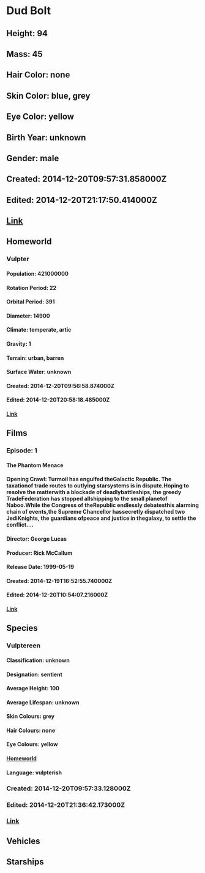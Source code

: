 # Dud Bolt
## Height: 94
## Mass: 45
## Hair Color: none
## Skin Color: blue, grey
## Eye Color: yellow
## Birth Year: unknown
## Gender: male
## Created: 2014-12-20T09:57:31.858000Z
## Edited: 2014-12-20T21:17:50.414000Z
## [Link](https://swapi.dev/api/people/48/)
## Homeworld
### Vulpter
#### Population: 421000000
#### Rotation Period: 22
#### Orbital Period: 391
#### Diameter: 14900
#### Climate: temperate, artic
#### Gravity: 1
#### Terrain: urban, barren
#### Surface Water: unknown
#### Created: 2014-12-20T09:56:58.874000Z
#### Edited: 2014-12-20T20:58:18.485000Z
#### [Link](https://swapi.dev/api/planets/39/)
## Films
### Episode: 1
#### The Phantom Menace
#### Opening Crawl: Turmoil has engulfed theGalactic Republic. The taxationof trade routes to outlying starsystems is in dispute.Hoping to resolve the matterwith a blockade of deadlybattleships, the greedy TradeFederation has stopped allshipping to the small planetof Naboo.While the Congress of theRepublic endlessly debatesthis alarming chain of events,the Supreme Chancellor hassecretly dispatched two JediKnights, the guardians ofpeace and justice in thegalaxy, to settle the conflict....
#### Director: George Lucas
#### Producer: Rick McCallum
#### Release Date: 1999-05-19
#### Created: 2014-12-19T16:52:55.740000Z
#### Edited: 2014-12-20T10:54:07.216000Z
#### [Link](https://swapi.dev/api/films/4/)
## Species
### Vulptereen
#### Classification: unknown
#### Designation: sentient
#### Average Height: 100
#### Average Lifespan: unknown
#### Skin Colours: grey
#### Hair Colours: none
#### Eye Colours: yellow
#### [Homeworld](https://swapi.dev/api/planets/39/)
#### Language: vulpterish
### Created: 2014-12-20T09:57:33.128000Z
### Edited: 2014-12-20T21:36:42.173000Z
### [Link](https://swapi.dev/api/species/17/)
## Vehicles
## Starships